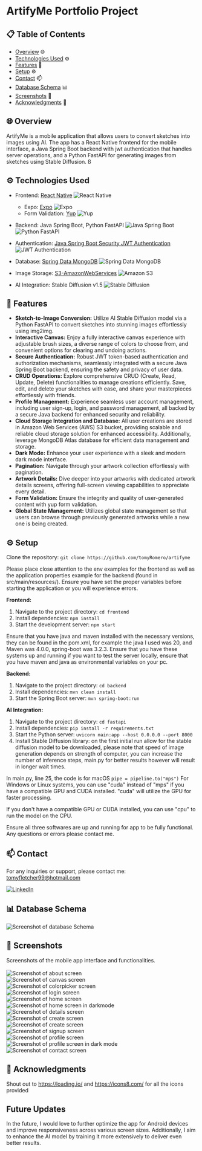 # ArtifyMe Portfolio Project

## 📋 Table of Contents
- [Overview](#overview) 🌐
- [Technologies Used](#technologies) ⚙️
- [Features](#features) 🚀
- [Setup](#setup) ⚙️
- [Contact](#contact) 📫
- [Database Schema](#databaseschema) 📊
- [Screenshots](#screenshots) 📸
- [Acknowledgments](#acknowledgments) 🙌

## <a name="overview">🌐 Overview </a>
ArtifyMe is a mobile application that allows users to convert sketches into images using AI. The app has a React Native frontend for the mobile interface, a Java Spring Boot backend with jwt authentication that handles server operations, and a Python FastAPI for generating images from sketches using Stable Diffusion.
ß
## <a name="technologies">⚙️ Technologies Used </a>
- Frontend: [React Native](https://reactnative.dev/)
  ![React Native](https://img.shields.io/badge/-React_Native-61DAFB?style=flat&logo=react&logoColor=white)
  - Expo: [Expo](https://expo.dev/)
    ![Expo](https://img.shields.io/badge/-Expo-000020?style=flat&logo=expo&logoColor=white)
  - Form Validation: [Yup](https://github.com/jquense/yup)
    ![Yup](https://img.shields.io/badge/-Yup-663399?style=flat)

- Backend: Java Spring Boot, Python FastAPI
  ![Java Spring Boot](https://img.shields.io/badge/-Java_Spring_Boot-6DB33F?style=flat&logo=spring&logoColor=white)
  ![Python FastAPI](https://img.shields.io/badge/-Python_FastAPI-009688?style=flat&logo=fastapi&logoColor=white)

- Authentication: [Java Spring Boot Security JWT Authentication](https://spring.io/projects/spring-security)
  ![JWT Authentication](https://img.shields.io/badge/-JWT_Authentication-000000?style=flat)

- Database: [Spring Data MongoDB](https://spring.io/projects/spring-data-mongodb)
  ![Spring Data MongoDB](https://img.shields.io/badge/-Spring%20Data%20MongoDB-47A248?style=flat&logo=spring-data-mongodb&logoColor=white)

- Image Storage: [S3-AmazonWebServices](https://aws.amazon.com/s3/)
  ![Amazon S3](https://img.shields.io/badge/-AWS%20S3-232F3E?style=flat&logo=amazon-aws&logoColor=white)

- AI Integration: Stable Diffusion v1.5
  ![Stable Diffusion](https://img.shields.io/badge/-Stable_Diffusion-FFA500?style=flat)


## <a name="features">🚀 Features </a>
- **Sketch-to-Image Conversion:** Utilize AI Stable Diffusion model via a Python FastAPI to convert sketches into stunning images effortlessly using img2img.
- **Interactive Canvas:** Enjoy a fully interactive canvas experience with adjustable brush sizes, a diverse range of colors to choose from, and convenient options for clearing and undoing actions.
- **Secure Authentication:** Robust JWT token-based authentication and authorization mechanisms, seamlessly integrated with a secure Java Spring Boot backend, ensuring the safety and privacy of user data.
- **CRUD Operations:** Explore comprehensive CRUD (Create, Read, Update, Delete) functionalities to manage creations efficiently. Save, edit, and delete your sketches with ease, and share your masterpieces effortlessly with friends.
- **Profile Management:** Experience seamless user account management, including user sign-up, login, and password management, all backed by a secure Java backend for enhanced security and reliability.
- **Cloud Storage Integration and Database:** All user creations are stored in Amazon Web Services (AWS) S3 bucket, providing scalable and reliable cloud storage solution for enhanced accessibility. Additionally, leverage MongoDB Atlas database for efficient data management and storage.
- **Dark Mode:** Enhance your user experience with a sleek and modern dark mode interface.
- **Pagination:** Navigate through your artwork collection effortlessly with pagination.
- **Artwork Details:** Dive deeper into your artworks with dedicated artwork details screens, offering full-screen viewing capabilities to appreciate every detail.
- **Form Validation:** Ensure the integrity and quality of user-generated content with yup form validation.
- **Global State Management:** Utilizes global state management so that users can browse through previously generated artworks while a new one is being created. 

## <a name="setup"> ⚙️ Setup </a>

Clone the repository: `git clone https://github.com/tomyRomero/artifyme`

Please place close attention to the env examples for the frontend as well as the application properties example for the backend (found in src/main/resources/). Ensure you have set the proper variables before starting the application or you will experience errors.

**Frontend:**
1. Navigate to the project directory: `cd frontend`
2. Install dependencies: `npm install`
3. Start the development server: `npm start`

Ensure that you have java and maven installed with the necessary versions, they can be found in the pom.xml, for example the java I used was 20, and Maven was 4.0.0, spring-boot was 3.2.3. Ensure that you have these systems up and running if you want to test the server locally, ensure that you have maven and java as environmental variables on your pc.

**Backend:**
1. Navigate to the project directory: `cd backend`
2. Install dependencies: `mvn clean install`
3. Start the Spring Boot server: `mvn spring-boot:run`

**AI Integration:**
1. Navigate to the project directory: `cd fastapi`
2. Install dependencies: `pip install -r requirements.txt`
3. Start the Python server: `uvicorn main:app --host 0.0.0.0 --port 8000`
3. Install Stable Diffusion library: on the first initial run allow for the stable diffusion model to be downloaded, 
please note that speed of image generation depends on strength of computer, you can increase the number of inference steps, main.py for better results however will result in longer wait times.

In main.py, line 25, the code is for macOS
`pipe = pipeline.to("mps")` 
For Windows or Linux systems, you can use "cuda" instead of "mps" if you have a compatible GPU and CUDA installed. "cuda" will utilize the GPU for faster processing.

If you don't have a compatible GPU or CUDA installed, you can use "cpu" to run the model on the CPU.

Ensure all three softwares are up and running for app to be fully functional.
Any questions or errors please contact me.

## <a name="contact"> 📫 Contact </a>
For any inquiries or support, please contact me: tomyfletcher99@hotmail.com 

[![LinkedIn](https://img.shields.io/badge/-LinkedIn-0A66C2?style=flat&logo=linkedin&logoColor=white)](https://www.linkedin.com/in/tomy-romero-902476145/)

## <a name="databaseschema"> 📊 Database Schema </a>
<img src="./images/database.png" alt="Screenshot of database Schema" >

## <a name="screenshots"> 📸 Screenshots </a>
Screenshots of the mobile app interface and functionalities.<br><br>
<img src="./images/about.png" alt="Screenshot of about screen" style="max-width: 300px;"><br>
<img src="./images/canvas.png" alt="Screenshot of canvas screen" style="max-width: 300px;"><br>
<img src="./images/colorpicker.png" alt="Screenshot of colorpicker screen" style="max-width: 300px;" ><br>
<img src="./images/login.png" alt="Screenshot of login screen" style="max-width: 300px;"><br>
<img src="./images/home.png" alt="Screenshot of home screen" style="max-width: 300px;"><br>
<img src="./images/homedark.png" alt="Screenshot of home screen in darkmode" style="max-width: 300px;"><br>
<img src="./images/details.png" alt="Screenshot of details screen" style="max-width: 300px;"><br>
<img src="./images/create.png" alt="Screenshot of create screen" style="max-width: 300px;" ><br>
<img src="./images/results.png" alt="Screenshot of create screen" style="max-width: 300px;" ><br>
<img src="./images/signup.png" alt="Screenshot of signup screen" style="max-width: 300px;"><br>
<img src="./images/profile.png" alt="Screenshot of profile screen" style="max-width: 300px;"><br>
<img src="./images/profiledark.png" alt="Screenshot of profile screen in dark mode" style="max-width:300px;"><br>
<img src="./images/contact.png" alt="Screenshot of contact screen" style="max-width: 300px;"><br>

## <a name="acknowledgments"> 🙌 Acknowledgments </a>
Shout out to https://loading.io/ and https://icons8.com/ for all the icons provided

## Future Updates
In the future, I would love to further optimize the app for Android devices and improve responsiveness across various screen sizes. Additionally, I aim to enhance the AI model by training it more extensively to deliver even better results.